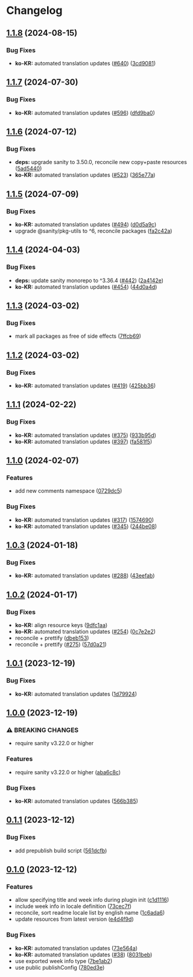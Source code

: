 # Changelog

## [1.1.8](https://github.com/sanity-io/locales/compare/locale-ko-kr-v1.1.7...locale-ko-kr-v1.1.8) (2024-08-15)


### Bug Fixes

* **ko-KR:** automated translation updates ([#640](https://github.com/sanity-io/locales/issues/640)) ([3cd9081](https://github.com/sanity-io/locales/commit/3cd9081305868bdf5db686bdd193e6f004ecba55))

## [1.1.7](https://github.com/sanity-io/locales/compare/locale-ko-kr-v1.1.6...locale-ko-kr-v1.1.7) (2024-07-30)


### Bug Fixes

* **ko-KR:** automated translation updates ([#596](https://github.com/sanity-io/locales/issues/596)) ([dfd9ba0](https://github.com/sanity-io/locales/commit/dfd9ba0f2c2400b06b5e2aef7c8f23f3aacefb14))

## [1.1.6](https://github.com/sanity-io/locales/compare/locale-ko-kr-v1.1.5...locale-ko-kr-v1.1.6) (2024-07-12)


### Bug Fixes

* **deps:** upgrade sanity to 3.50.0, reconcile new copy+paste resources ([5ad5440](https://github.com/sanity-io/locales/commit/5ad5440692ba75d76b5de468a5ed5cdfd01de995))
* **ko-KR:** automated translation updates ([#523](https://github.com/sanity-io/locales/issues/523)) ([365e77a](https://github.com/sanity-io/locales/commit/365e77a2f7a2a4c93d416b0386638fe6e879d625))

## [1.1.5](https://github.com/sanity-io/locales/compare/locale-ko-kr-v1.1.4...locale-ko-kr-v1.1.5) (2024-07-09)


### Bug Fixes

* **ko-KR:** automated translation updates ([#494](https://github.com/sanity-io/locales/issues/494)) ([d0d5a9c](https://github.com/sanity-io/locales/commit/d0d5a9c4e298529f01e68a99b3e47c4131263d81))
* upgrade @sanity/pkg-utils to ^6, reconcile packages ([fa2c42a](https://github.com/sanity-io/locales/commit/fa2c42a0e8550ead90dcc61fe1abcecdacf8fd20))

## [1.1.4](https://github.com/sanity-io/locales/compare/locale-ko-kr-v1.1.3...locale-ko-kr-v1.1.4) (2024-04-03)


### Bug Fixes

* **deps:** update sanity monorepo to ^3.36.4 ([#442](https://github.com/sanity-io/locales/issues/442)) ([2a4142e](https://github.com/sanity-io/locales/commit/2a4142e6e50eb5992b3432169cd71676c353276f))
* **ko-KR:** automated translation updates ([#454](https://github.com/sanity-io/locales/issues/454)) ([44d0a4d](https://github.com/sanity-io/locales/commit/44d0a4dcfe51ded88a904daab4d4023f487192c1))

## [1.1.3](https://github.com/sanity-io/locales/compare/locale-ko-kr-v1.1.2...locale-ko-kr-v1.1.3) (2024-03-02)


### Bug Fixes

* mark all packages as free of side effects ([7ffcb69](https://github.com/sanity-io/locales/commit/7ffcb6939ba729c3c6c528d81e14a833b9096f50))

## [1.1.2](https://github.com/sanity-io/locales/compare/locale-ko-kr-v1.1.1...locale-ko-kr-v1.1.2) (2024-03-02)


### Bug Fixes

* **ko-KR:** automated translation updates ([#419](https://github.com/sanity-io/locales/issues/419)) ([425bb36](https://github.com/sanity-io/locales/commit/425bb361d67e150b57733057123f47f15e0e6761))

## [1.1.1](https://github.com/sanity-io/locales/compare/locale-ko-kr-v1.1.0...locale-ko-kr-v1.1.1) (2024-02-22)


### Bug Fixes

* **ko-KR:** automated translation updates ([#375](https://github.com/sanity-io/locales/issues/375)) ([933b95d](https://github.com/sanity-io/locales/commit/933b95d564f2789539c8964922a6782717ff0c3f))
* **ko-KR:** automated translation updates ([#397](https://github.com/sanity-io/locales/issues/397)) ([fa581f5](https://github.com/sanity-io/locales/commit/fa581f55f7731a8264bac1cb28d7e3153213ea37))

## [1.1.0](https://github.com/sanity-io/locales/compare/locale-ko-kr-v1.0.3...locale-ko-kr-v1.1.0) (2024-02-07)


### Features

* add new comments namespace ([0729dc5](https://github.com/sanity-io/locales/commit/0729dc52cd29ac2611250663a32a7f1a5a039500))


### Bug Fixes

* **ko-KR:** automated translation updates ([#317](https://github.com/sanity-io/locales/issues/317)) ([1574690](https://github.com/sanity-io/locales/commit/15746902909169f831a9d750873f20d33f0fcb34))
* **ko-KR:** automated translation updates ([#345](https://github.com/sanity-io/locales/issues/345)) ([244be08](https://github.com/sanity-io/locales/commit/244be08cabaf81039dd7227833e9e78bd8d83130))

## [1.0.3](https://github.com/sanity-io/locales/compare/locale-ko-kr-v1.0.2...locale-ko-kr-v1.0.3) (2024-01-18)


### Bug Fixes

* **ko-KR:** automated translation updates ([#288](https://github.com/sanity-io/locales/issues/288)) ([43eefab](https://github.com/sanity-io/locales/commit/43eefab2c3b5ac981ee9eda684edb7df9f706872))

## [1.0.2](https://github.com/sanity-io/locales/compare/locale-ko-kr-v1.0.1...locale-ko-kr-v1.0.2) (2024-01-17)


### Bug Fixes

* **ko-KR:** align resource keys ([9dfc1aa](https://github.com/sanity-io/locales/commit/9dfc1aafabcce3957643585b24f74dba6f6a0b95))
* **ko-KR:** automated translation updates ([#254](https://github.com/sanity-io/locales/issues/254)) ([0c7e2e2](https://github.com/sanity-io/locales/commit/0c7e2e25a6b2ea9a43a76b47e4e2506bd904b7d5))
* reconcile + prettify ([dbeb153](https://github.com/sanity-io/locales/commit/dbeb153fc3f80207e357a888431d2fd739617821))
* reconcile + prettify ([#275](https://github.com/sanity-io/locales/issues/275)) ([57d0a21](https://github.com/sanity-io/locales/commit/57d0a21e05f631d47d74a2c029c9dcc3993bc7b0))

## [1.0.1](https://github.com/sanity-io/locales/compare/locale-ko-kr-v1.0.0...locale-ko-kr-v1.0.1) (2023-12-19)


### Bug Fixes

* **ko-KR:** automated translation updates ([1d79924](https://github.com/sanity-io/locales/commit/1d79924cf25d3d6ed35321eb6507b612e760b77f))

## [1.0.0](https://github.com/sanity-io/locales/compare/locale-ko-kr-v0.1.1...locale-ko-kr-v1.0.0) (2023-12-19)


### ⚠ BREAKING CHANGES

* require sanity v3.22.0 or higher

### Features

* require sanity v3.22.0 or higher ([aba6c8c](https://github.com/sanity-io/locales/commit/aba6c8c3fd4f6e11b193b96a3821420f72ccc47d))


### Bug Fixes

* **ko-KR:** automated translation updates ([566b385](https://github.com/sanity-io/locales/commit/566b3858f62a70c7100f153aec6d2dc03bb84301))

## [0.1.1](https://github.com/sanity-io/locales/compare/locale-ko-kr-v0.1.0...locale-ko-kr-v0.1.1) (2023-12-12)


### Bug Fixes

* add prepublish build script ([561dcfb](https://github.com/sanity-io/locales/commit/561dcfb24ab12f98fcc590b0dbc2cf297ea60485))

## [0.1.0](https://github.com/sanity-io/locales/compare/locale-ko-kr-v0.0.1...locale-ko-kr-v0.1.0) (2023-12-12)


### Features

* allow specifying title and week info during plugin init ([c1d1116](https://github.com/sanity-io/locales/commit/c1d1116bab0c99c6506a9744e33d6cf282bf1c1b))
* include week info in locale definition ([73cec7f](https://github.com/sanity-io/locales/commit/73cec7fb69ac92a565282aac0d08f13b634372fb))
* reconcile, sort readme locale list by english name ([1c6ada6](https://github.com/sanity-io/locales/commit/1c6ada624e83307f820d6c4ce1e7560eaf94b151))
* update resources from latest version ([e4d4f9d](https://github.com/sanity-io/locales/commit/e4d4f9daf8c2566f3ee7c9b002ac6d0051a2734c))


### Bug Fixes

* **ko-KR:** automated translation updates ([73e564a](https://github.com/sanity-io/locales/commit/73e564a169636f74f4494db60d0a00e1e413edeb))
* **ko-KR:** automated translation updates ([#38](https://github.com/sanity-io/locales/issues/38)) ([8031beb](https://github.com/sanity-io/locales/commit/8031beb54d64245b1cf1ece909ff6df34d10720b))
* use exported week info type ([7be1ab2](https://github.com/sanity-io/locales/commit/7be1ab27939e1836e000155c576362fb5f54bd3e))
* use public publishConfig ([780ed3e](https://github.com/sanity-io/locales/commit/780ed3e6d35198fedebd769e71bf1dcc09fc6528))

